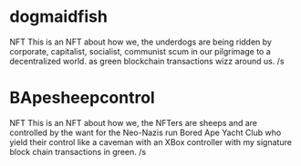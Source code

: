 # dogmaidfish
NFT
This is an NFT about how we, the underdogs are being ridden by corporate, capitalist, socialist, communist scum in our pilgrimage to a decentralized world. as green blockchain transactions wizz around us. /s
# BApesheepcontrol
NFT
This is an NFT about how we, the NFTers are sheeps and are controlled by the want for the Neo-Nazis run Bored Ape Yacht Club who yield their control like a caveman with an XBox controller with my signature block chain transactions in green. /s
